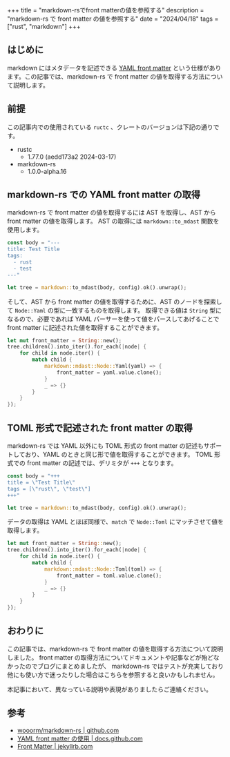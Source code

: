 +++
title = "markdown-rsでfront matterの値を参照する"
description = "markdown-rs で front matter の値を参照する"
date = "2024/04/18"
tags = ["rust", "markdown"]
+++

## はじめに
markdown にはメタデータを記述できる [YAML front matter](https://jekyllrb.com/docs/front-matter/) という仕様があります。この記事では、markdown-rs で front matter の値を取得する方法について説明します。

## 前提

この記事内での使用されている `ructc` 、クレートのバージョンは下記の通りです。

- rustc
  - 1.77.0 (aedd173a2 2024-03-17)
- markdown-rs
  - 1.0.0-alpha.16

## markdown-rs での YAML front matter の取得

markdown-rs で front matter の値を取得するには AST を取得し、AST から front matter の値を取得します。
AST の取得には `markdown::to_mdast` 関数を使用します。

```rust
const body = "---
title: Test Title
tags:
  - rust
  - test
---"

let tree = markdown::to_mdast(body, config).ok().unwrap();
```

そして、AST から front matter の値を取得するために、AST のノードを探索して `Node::Yaml` の型に一致するものを取得します。
取得できる値は `String` 型になるので、必要であれば YAML パーサーを使って値をパースしてあげることで front matter に記述された値を取得することができます。

```rust
let mut front_matter = String::new();
tree.children().into_iter().for_each(|node| {
    for child in node.iter() {
        match child {
            markdown::mdast::Node::Yaml(yaml) => {
                front_matter = yaml.value.clone();
            }
            _ => {}
        }
    }
});
```

## TOML 形式で記述された front matter の取得

markdown-rs では YAML 以外にも TOML  形式の front matter の記述もサポートしており、YAML のときと同じ形で値を取得することができます。
TOML 形式での front matter の記述では、デリミタが `+++` となります。

```rust
const body = "+++
title = \"Test Title\"
tags = [\"rust\", \"test\"]
+++"

let tree = markdown::to_mdast(body, config).ok().unwrap();
```

データの取得は YAML とほぼ同様で、`match` で `Node::Toml` にマッチさせて値を取得します。

```rust
let mut front_matter = String::new();
tree.children().into_iter().for_each(|node| {
    for child in node.iter() {
        match child {
            markdown::mdast::Node::Toml(toml) => {
                front_matter = toml.value.clone();
            }
            _ => {}
        }
    }
});
```

## おわりに

この記事では、markdown-rs で front matter の値を取得する方法について説明しました。
front matter の取得方法についてドキュメントや記事などが殆どなかったのでブログにまとめましたが、 markdown-rs ではテストが充実しており他にも使い方で迷ったりした場合はこちらを参照すると良いかもしれません。

本記事において、異なっている説明や表現がありましたらご連絡ください。

## 参考

- [wooorm/markdown-rs | github.com](https://github.com/wooorm/markdown-rs)
- [YAML front matter の使用 | docs.github.com](https://docs.github.com/ja/contributing/writing-for-github-docs/using-yaml-frontmatter)
- [Front Matter | jekyllrb.com](https://jekyllrb.com/docs/front-matter/)
